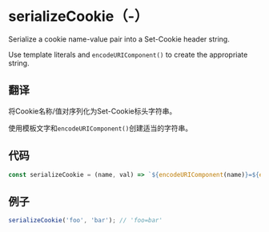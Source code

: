 # serializeCookie（-）

Serialize a cookie name-value pair into a Set-Cookie header string.

Use template literals and `encodeURIComponent()` to create the appropriate string.

## 翻译

将Cookie名称/值对序列化为Set-Cookie标头字符串。

使用模板文字和`encodeURIComponent()`创建适当的字符串。

## 代码

```js
const serializeCookie = (name, val) => `${encodeURIComponent(name)}=${encodeURIComponent(val)}`;
```

## 例子

```js
serializeCookie('foo', 'bar'); // 'foo=bar'
```
